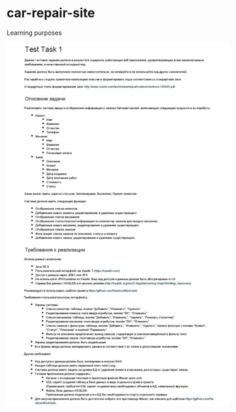 # car-repair-site
Learning purposes

![Task](https://github.com/Prominence/car-repair-site/blob/master/src/main/resources/static/images/task.png)
